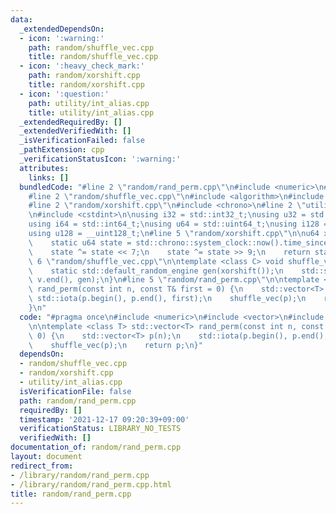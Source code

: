 ```yaml
---
data:
  _extendedDependsOn:
  - icon: ':warning:'
    path: random/shuffle_vec.cpp
    title: random/shuffle_vec.cpp
  - icon: ':heavy_check_mark:'
    path: random/xorshift.cpp
    title: random/xorshift.cpp
  - icon: ':question:'
    path: utility/int_alias.cpp
    title: utility/int_alias.cpp
  _extendedRequiredBy: []
  _extendedVerifiedWith: []
  _isVerificationFailed: false
  _pathExtension: cpp
  _verificationStatusIcon: ':warning:'
  attributes:
    links: []
  bundledCode: "#line 2 \"random/rand_perm.cpp\"\n#include <numeric>\n#include <vector>\n\
    #line 2 \"random/shuffle_vec.cpp\"\n#include <algorithm>\n#include <random>\n\
    #line 2 \"random/xorshift.cpp\"\n#include <chrono>\n#line 2 \"utility/int_alias.cpp\"\
    \n#include <cstdint>\n\nusing i32 = std::int32_t;\nusing u32 = std::uint32_t;\n\
    using i64 = std::int64_t;\nusing u64 = std::uint64_t;\nusing i128 = __int128_t;\n\
    using u128 = __uint128_t;\n#line 5 \"random/xorshift.cpp\"\n\nu64 xorshift() {\n\
    \    static u64 state = std::chrono::system_clock::now().time_since_epoch().count();\n\
    \    state ^= state << 7;\n    state ^= state >> 9;\n    return state;\n}\n#line\
    \ 6 \"random/shuffle_vec.cpp\"\n\ntemplate <class C> void shuffle_vec(C& v) {\n\
    \    static std::default_random_engine gen(xorshift());\n    std::shuffle(v.begin(),\
    \ v.end(), gen);\n}\n#line 5 \"random/rand_perm.cpp\"\n\ntemplate <class T> std::vector<T>\
    \ rand_perm(const int n, const T& first = 0) {\n    std::vector<T> p(n);\n   \
    \ std::iota(p.begin(), p.end(), first);\n    shuffle_vec(p);\n    return p;\n\
    }\n"
  code: "#pragma once\n#include <numeric>\n#include <vector>\n#include \"shuffle_vec.cpp\"\
    \n\ntemplate <class T> std::vector<T> rand_perm(const int n, const T& first =\
    \ 0) {\n    std::vector<T> p(n);\n    std::iota(p.begin(), p.end(), first);\n\
    \    shuffle_vec(p);\n    return p;\n}"
  dependsOn:
  - random/shuffle_vec.cpp
  - random/xorshift.cpp
  - utility/int_alias.cpp
  isVerificationFile: false
  path: random/rand_perm.cpp
  requiredBy: []
  timestamp: '2021-12-17 09:20:39+09:00'
  verificationStatus: LIBRARY_NO_TESTS
  verifiedWith: []
documentation_of: random/rand_perm.cpp
layout: document
redirect_from:
- /library/random/rand_perm.cpp
- /library/random/rand_perm.cpp.html
title: random/rand_perm.cpp
---
```

